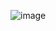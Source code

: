 ![image](https://github.com/JeeyeonKim00/Toy_project/assets/127364024/94449753-daf7-4afd-ae4c-a40711e6b4b3)
